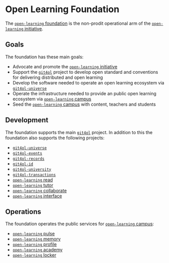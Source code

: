 # Open Learning Foundation

The [`open-learning` foundation](http://open-learning.org/foundation/) is the non-prodit operational arm of the [`open-learning` initiative](http://open-learning.org/).

## Goals

The foundation has these main goals:

- Advocate and promote the [`open-learning` initiative](http://open-learning.org/)
- Support the [`git4ol`](http://github.com/open-learning/git4ol/) project to develop open standard and conventions for delivering distributed and open learning
- Develop the software needed to operate an open learning ecosystem via [`git4ol-universe`](http://github.com/open-learning/git4ol-universe/)
- Operate the infrastructure needed to provide an public open learning ecosystem via [`open-learning` campus](http://open-learning.org/campus/)
- Seed the [`open-learning` campus](http://open-learning.org/campus/) with content, teachers and students

## Development

The foundation supports the main [`git4ol`](http://github.com/open-learning/git4ol/) project. In addition to this the foundation also supports the following projects:

- [`git4ol-universe`](http://github.com/open-learning/git4ol-universe/)
- [`git4ol-events`](https://github.com/open-learning/git4ol-events/)
- [`git4ol-records`](https://github.com/open-learning/git4ol-records/)
- [`git4ol-id`](https://github.com/open-learning/git4ol-id/)
- [`git4ol-university`](https://github.com/open-learning/git4ol-university/)
- [`git4ol-transactions`](https://github.com/open-learning/git4ol-transactions/)
- [`open-learning` read](http://open-learning.org/read/)
- [`open-learning` tutor](http://open-learning.org/tutor/)
- [`open-learning` collaborate](http://open-learning.org/collaborate/)
- [`open-learning` interface](http://open-learning.org/interface/)

## Operations

The foundation operates the public services for [`open-learning` campus](http://open-learning.org/campus/):

- [`open-learning` pulse](http://open-learning.org/pulse/)
- [`open-learning` memory](http://open-learning.org/memory/)
- [`open-learning` profile](http://open-learning.org/profile/)
- [`open-learning` academy](http://open-learning.org/academy/)
- [`open-learning` locker](http://open-learning.org/locker/)
